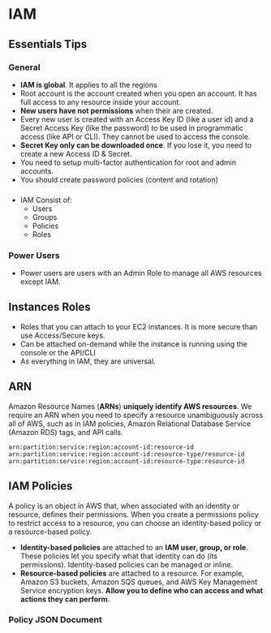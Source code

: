 # IAM
## Essentials Tips

### General
* **IAM is global**. It applies to all the regions
* Root account is the account created when you open an account. It has full access to any resource inside your account.
* **New users have not permissions** when their are created.
* Every new user is created with an Access Key ID (like a user id) and a Secret Access Key (like the password) to be used in programmatic access (like API or CLI). They cannot be used to access the console. 
* **Secret Key only can be downloaded once**. If you lose it, you need to create a new Access ID & Secret.
* You need to setup multi-factor authentication for root and admin accounts.
* You should create password policies (content and rotation)

###
* IAM Consist of:
  * Users
  * Groups
  * Policies
  * Roles

### Power Users
* Power users are users with an Admin Role to manage all AWS resources except IAM.

## Instances Roles
* Roles that you can attach to your EC2 instances. It is more secure than use Access/Secure keys.
* Can be attached on-demand while the instance is running using the console or the API/CLI
* As everything in IAM, they are universal. 

## ARN
Amazon Resource Names (**ARNs**) **uniquely identify AWS resources**. We require an ARN when you need to specify a resource unambiguously across all of AWS, such as in IAM policies, Amazon Relational Database Service (Amazon RDS) tags, and API calls.

```
arn:partition:service:region:account-id:resource-id
arn:partition:service:region:account-id:resource-type/resource-id
arn:partition:service:region:account-id:resource-type:resource-id
```

## IAM Policies
A policy is an object in AWS that, when associated with an identity or resource, defines their permissions. When you create a permissions policy to restrict access to a resource, you can choose an identity-based policy or a resource-based policy.
* **Identity-based policies** are attached to an **IAM user, group, or role**. These policies let you specify what that identity can do (its permissions). Identity-based policies can be managed or inline.
* **Resource-based policies** are attached to a resource. For example, Amazon S3 buckets, Amazon SQS queues, and AWS Key Management Service encryption keys. **Allow you to define who can access and what actions they can perform**.

### Policy JSON Document
  

